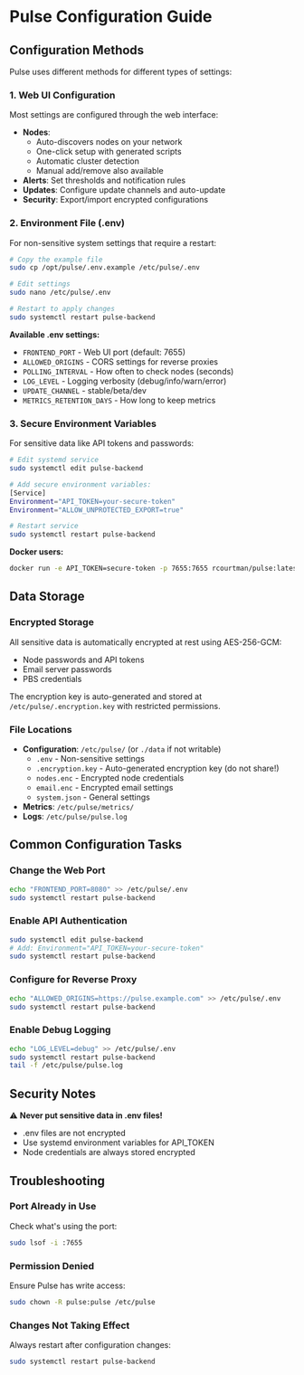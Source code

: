 # Pulse Configuration Guide

## Configuration Methods

Pulse uses different methods for different types of settings:

### 1. Web UI Configuration
Most settings are configured through the web interface:
- **Nodes**: 
  - Auto-discovers nodes on your network
  - One-click setup with generated scripts
  - Automatic cluster detection
  - Manual add/remove also available
- **Alerts**: Set thresholds and notification rules  
- **Updates**: Configure update channels and auto-update
- **Security**: Export/import encrypted configurations

### 2. Environment File (.env)
For non-sensitive system settings that require a restart:

```bash
# Copy the example file
sudo cp /opt/pulse/.env.example /etc/pulse/.env

# Edit settings
sudo nano /etc/pulse/.env

# Restart to apply changes
sudo systemctl restart pulse-backend
```

**Available .env settings:**
- `FRONTEND_PORT` - Web UI port (default: 7655)
- `ALLOWED_ORIGINS` - CORS settings for reverse proxies
- `POLLING_INTERVAL` - How often to check nodes (seconds)
- `LOG_LEVEL` - Logging verbosity (debug/info/warn/error)
- `UPDATE_CHANNEL` - stable/beta/dev
- `METRICS_RETENTION_DAYS` - How long to keep metrics

### 3. Secure Environment Variables
For sensitive data like API tokens and passwords:

```bash
# Edit systemd service
sudo systemctl edit pulse-backend

# Add secure environment variables:
[Service]
Environment="API_TOKEN=your-secure-token"
Environment="ALLOW_UNPROTECTED_EXPORT=true"

# Restart service
sudo systemctl restart pulse-backend
```

**Docker users:**
```bash
docker run -e API_TOKEN=secure-token -p 7655:7655 rcourtman/pulse:latest
```

## Data Storage

### Encrypted Storage
All sensitive data is automatically encrypted at rest using AES-256-GCM:
- Node passwords and API tokens
- Email server passwords  
- PBS credentials

The encryption key is auto-generated and stored at `/etc/pulse/.encryption.key` with restricted permissions.

### File Locations
- **Configuration**: `/etc/pulse/` (or `./data` if not writable)
  - `.env` - Non-sensitive settings
  - `.encryption.key` - Auto-generated encryption key (do not share!)
  - `nodes.enc` - Encrypted node credentials
  - `email.enc` - Encrypted email settings
  - `system.json` - General settings
- **Metrics**: `/etc/pulse/metrics/`
- **Logs**: `/etc/pulse/pulse.log`

## Common Configuration Tasks

### Change the Web Port
```bash
echo "FRONTEND_PORT=8080" >> /etc/pulse/.env
sudo systemctl restart pulse-backend
```

### Enable API Authentication
```bash
sudo systemctl edit pulse-backend
# Add: Environment="API_TOKEN=your-secure-token"
sudo systemctl restart pulse-backend
```

### Configure for Reverse Proxy
```bash
echo "ALLOWED_ORIGINS=https://pulse.example.com" >> /etc/pulse/.env
sudo systemctl restart pulse-backend
```

### Enable Debug Logging
```bash
echo "LOG_LEVEL=debug" >> /etc/pulse/.env
sudo systemctl restart pulse-backend
tail -f /etc/pulse/pulse.log
```

## Security Notes

⚠️ **Never put sensitive data in .env files!**
- .env files are not encrypted
- Use systemd environment variables for API_TOKEN
- Node credentials are always stored encrypted

## Troubleshooting

### Port Already in Use
Check what's using the port:
```bash
sudo lsof -i :7655
```

### Permission Denied
Ensure Pulse has write access:
```bash
sudo chown -R pulse:pulse /etc/pulse
```

### Changes Not Taking Effect
Always restart after configuration changes:
```bash
sudo systemctl restart pulse-backend
```